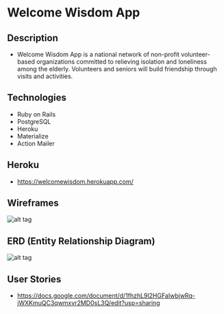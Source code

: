 # Welcome Wisdom App

## Description
* Welcome Wisdom App is a national network of non-profit volunteer-based organizations committed to relieving isolation and loneliness among the elderly. Volunteers and seniors will build friendship through visits and activities.

## Technologies
* Ruby on Rails
* PostgreSQL
* Heroku
* Materialize
* Action Mailer

## Heroku
 * https://welcomewisdom.herokuapp.com/

## Wireframes
![alt tag](http://i.imgur.com/B97jEqf.png)

## ERD (Entity Relationship Diagram)
![alt tag](http://i.imgur.com/VayjMGP.png)

## User Stories
* https://docs.google.com/document/d/1fhzhL9l2HGFaIwbjwRq-jWXKmuQC3qwmxvr2MD0sL3Q/edit?usp=sharing

